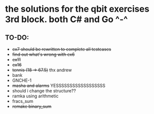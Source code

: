 # the solutions for the qbit exercises 3rd block. both C# and Go ^-^

## TO-DO:
+ ~~ex7 should be rewritten to complete all testcases~~
+ ~~find out what's wrong with ex6~~
+ ~~ex11~~
+ ~~ex16~~
+ ~~tennis (18 -> 67.5)~~ thx andrew
+ bank
+ GNCHE-1
+ ~~masha and alarms~~ YESSSSSSSSSSSSSSSSSS
+ should i change the structure??
+ ramka using arithmetic
+ fracs_sum
+ ~~remake binary_sum~~
